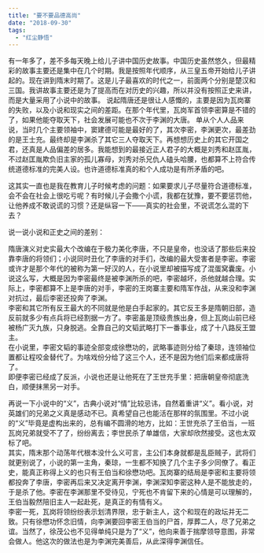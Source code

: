 ```yaml
---
title: "要不要品德高尚"
date: "2018-09-30"
tags: 
  - "红尘静悟"
---
```


有一年多了，差不多每天晚上给儿子讲中国历史故事。中国历史虽然悠久，但最精彩的故事主要还是集中在几个时期。我是按照年代顺序，从三皇五帝开始给儿子讲起的。现在讲到隋末时期了。这是儿子最喜欢的时代之一，前面两个分别是楚汉和三国。我讲故事主要还是为了提高而在对历史的兴趣，所以并没有按照正史来讲，而是大量采用了小说中的故事。 说起隋唐还是很让人感慨的，主要是因为瓦岗寨的失败，以及小说和现实之间的差距。在那个年代里，瓦岗军首领李密算是不错的了，如果他能夺取天下，社会发展可能也不次于李渊的大唐。 单从个人人品来说，当时几个主要领袖中，窦建德可能是最好的了，其次李密，李渊更次，最差劲的是王士充。最终却是李渊杀了其它三人夺取天下。再想想历史上的其它开国之君，还真是人品偏差的居多。我能想到的最接近正人君子的大概是刘秀和赵匡胤，不过赵匡胤欺负旧主家的孤儿寡母，刘秀对杀兄仇人磕头哈腰，也都算不上符合传统道德标准的完美人设。也许道德标准真的和个人成功是有所矛盾的吧。

这其实一直也是我在教育儿子时候考虑的问题：如果要求儿子尽量符合道德标准，会不会在社会上很吃亏呢？有时候儿子会撒个小谎，我都在犹豫，要不要惩罚他，让他养成不敢说谎的习惯？还是纵容一下——真实的社会里，不说谎怎么混的下去？

说一说小说和正史之间的差别：

隋唐演义对史实最大个改编在于极力美化李唐，不只是皇帝，也没话了那些后来投靠李唐的将领们；小说同时丑化了李唐的对手们，改编的最大受害者是李密。李密或许才是那个年代的被称为第一好汉的人，在小说里却被描写成了混蛋窝囊废。小说这么写，大概是因为李密最终是被李渊所杀的吧，李密越坏，杀他就越合理。实际上，李密都算不上是李唐的对手，李密的王岗寨主要和隋军作战，从来没和李渊对抗过，最后李密还投奔了李渊。  
李密和其它所有反王最大的不同就是他是白手起家的。其它反王多是隋朝旧部，造反前就多少有点兵将已经割据一方了。李密虽是顶级贵族出身，但上瓦岗山前已经被杨广灭九族，只身脱逃。全靠自己的文韬武略打下一番事业，成了十八路反王盟主。  
在小说里，李密文韬的事迹全部变成徐懋功的，武略事迹则分给了秦琼，连领袖位置都让程咬金替代了。为啥戏份分给了这三个人，还不是因为他们后来都成唐将了。  
即便李密已经成了反派，小说也还是让他死在了王世充手里：把唐朝皇帝彻底洗白，顺便抹黑另一对手。

再说一下小说中的“义”，古典小说对“情”比较忌讳，自然着重讲“义”。看小说，对英雄们的兄弟之义真是感动不已。真希望自己也能活在那样的氛围里。不过小说的“义”毕竟是虚构出来的，总有编不圆滑的地方，比如：王世充杀了王伯当，一班瓦岗兄弟就受不了了，纷纷离去；李世民杀了单雄信，大家却欣然接受。这也太双标了吧。  
其实，隋末那个动荡年代根本没什么义可言，主公们本身就都是乱臣贼子，武将们就更别说了，小说的第一主角，秦琼，一生都不知换了几个主子多少同僚了。看正史，能真正称得上义的也只有王伯当和徐懋功吧。瓦岗寨的结局是李密和主要将领都投奔了李唐，李密再后来又决定离开李渊，李渊深知李密这种人是不能放走的，于是杀了他。李密在李渊那里不受待见，宁死也不肯留下来的心情是可以理解的，王伯当毅然陪旧主人一起赴死，是真正的有情有义。  
李密一死，瓦岗将领纷纷表示划清界限，忠于新主人，这个和现在的政坛并无二致。只有徐懋功怀念旧情，向李渊要回李密王伯当的尸首，厚葬二人，尽了兄弟之谊。当然了，徐茂公也不见得单纯只是为了“义”，他向来善于揣摩领导意图，非常会做人。他这次的做法也是为李渊完美善后，从此深得李渊信任。
